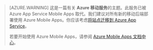 <style>
.note.note-warning {
    background-color: #e3dc6c !important;
}
</style>

>[AZURE.WARNING] 这是一篇有关 **Azure 移动服务**的主题。此服务已被 Azure App Service Mobile Apps 取代。我们建议对所有新的移动后端部署使用 Azure Mobile Apps。你应该考虑[将站点迁移到 Azure App Service](/documentation/articles/app-service-mobile-migrating-from-mobile-services)。
>
> 若要开始使用 Azure Mobile Apps，请参阅 [Azure Mobile Apps 文档中心](/documentation/learning-paths/appservice-mobileapps/)。

<!---HONumber=Mooncake_0118_2016-->